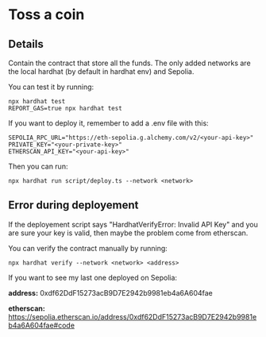 # Toss a coin

## Details

Contain the contract that store all the funds. The only added networks are the local hardhat (by default in hardhat env) and Sepolia.

You can test it by running:

```shell
npx hardhat test
REPORT_GAS=true npx hardhat test
```

If you want to deploy it, remember to add a .env file with this:

```shell
SEPOLIA_RPC_URL="https://eth-sepolia.g.alchemy.com/v2/<your-api-key>"
PRIVATE_KEY="<your-private-key>"
ETHERSCAN_API_KEY="<your-api-key>"
```

Then you can run:

```shell
npx hardhat run script/deploy.ts --network <network>
```

## Error during deployement

If the deployement script says "HardhatVerifyError: Invalid API Key" and you are sure your key is valid, then maybe the problem come from etherscan.

You can verify the contract manually by running:
```shell
npx hardhat verify --network <network> <address>
```

If you want to see my last one deployed on Sepolia:

**address:** 0xdf62DdF15273acB9D7E2942b9981eb4a6A604fae

**etherscan:** https://sepolia.etherscan.io/address/0xdf62DdF15273acB9D7E2942b9981eb4a6A604fae#code
